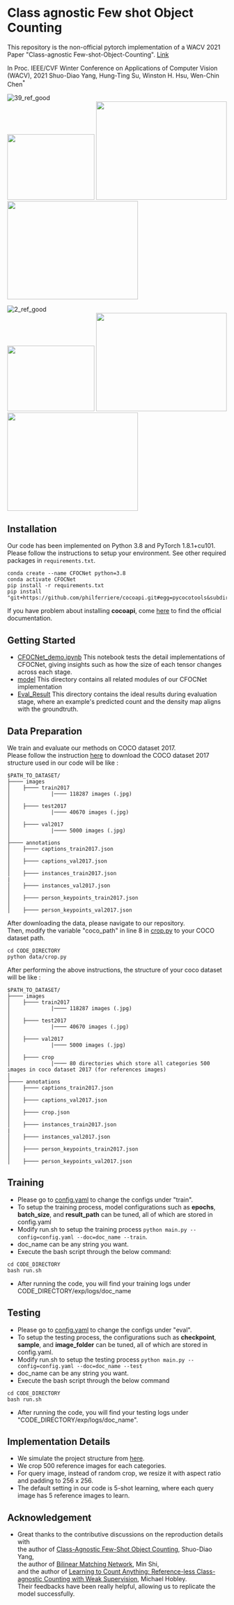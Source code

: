 # Class agnostic Few shot Object Counting

This repository is the non-official pytorch implementation of a WACV 2021 Paper "Class-agnostic Few-shot-Object-Counting". [Link](https://openaccess.thecvf.com/content/WACV2021/papers/Yang_Class-Agnostic_Few-Shot_Object_Counting_WACV_2021_paper.pdf)

In Proc. IEEE/CVF Winter Conference on Applications of Computer Vision (WACV), 2021
Shuo-Diao Yang, Hung-Ting Su, Winston H. Hsu, Wen-Chin Chen<sup>*</sup>

![39_ref_good](https://user-images.githubusercontent.com/76461262/181033357-71dc9a34-7a78-4410-81d6-4dc7d74bedfd.png) </br>
<img src="https://user-images.githubusercontent.com/76461262/181033299-cda225d3-c964-4327-9d13-bdbdaa296af3.png" width="200" height="150" /> <img src="https://user-images.githubusercontent.com/76461262/181033407-cb571edc-cb2f-4f1a-9127-fb74cafc933c.png" width="300" height="225" /> <img src="https://user-images.githubusercontent.com/76461262/181033455-84efbbea-0656-4e47-b281-34e3eeb14482.png" width="300" height="225" /> </br>

![2_ref_good](https://user-images.githubusercontent.com/76461262/181036373-715da5ae-e150-4980-92e7-3434146e40e8.png) </br>
<img src="https://user-images.githubusercontent.com/76461262/181036450-ee30acc9-1521-4dd1-b5c3-562308dc7f8d.png" width="200" height="150" /> <img src="https://user-images.githubusercontent.com/76461262/181036669-6d0b78b4-8447-4f8c-9ac6-821351bc4f0b.png" width="300" height="225" /> <img src="https://user-images.githubusercontent.com/76461262/181036720-a7539696-bd5f-4886-aff6-4a343d390276.png" width="300" height="225" /> </br>

## Installation
Our code has been implemented on Python 3.8 and PyTorch 1.8.1+cu101. Please follow the instructions to setup your environment. See other required packages in `requirements.txt`.
````
conda create --name CFOCNet python=3.8
conda activate CFOCNet
pip install -r requirements.txt
pip install "git+https://github.com/philferriere/cocoapi.git#egg=pycocotools&subdirectory=PythonAPI"
````
If you have problem about installing **cocoapi**, come [here](https://github.com/philferriere/cocoapi) to find the official documentation.
## Getting Started
* [CFOCNet_demo.ipynb](CFOCNet_demo.ipynb) This notebook tests the detail implementations of CFOCNet, giving insights such as how the size of each tensor changes across each stage.
* [model](model) This directory contains all related modules of our CFOCNet implementation
* [Eval_Result](Eval_Result) This directory contains the ideal results during evaluation stage, where an example's predicted count and the density map aligns with the groundtruth.
## Data Preparation
We train and evaluate our methods on COCO dataset 2017. </br>
Please follow the instruction [here](https://gist.github.com/mkocabas/a6177fc00315403d31572e17700d7fd9) to download the COCO dataset 2017 </br>
structure used in our code will be like : </br>
````
$PATH_TO_DATASET/
├──── images
│    ├──── train2017
│             |──── 118287 images (.jpg)
│
│    ├──── test2017
│             |──── 40670 images (.jpg)
│
│    ├──── val2017
│             |──── 5000 images (.jpg)
│
├──── annotations
│    ├──── captions_train2017.json
│
│    ├──── captions_val2017.json
│
│    ├──── instances_train2017.json
|
│    ├──── instances_val2017.json
│
│    ├──── person_keypoints_train2017.json
│
│    ├──── person_keypoints_val2017.json
````
After downloading the data, please navigate to our repository. </br>
Then, modify the variable "coco_path" in line 8  in [crop.py](data/crop.py) to your COCO dataset path.
````
cd CODE_DIRECTORY
python data/crop.py
````
After performing the above instructions, the structure of your coco dataset will be like : </br>
````
$PATH_TO_DATASET/
├──── images
│    ├──── train2017
│             |──── 118287 images (.jpg)
│
│    ├──── test2017
│             |──── 40670 images (.jpg)
│
│    ├──── val2017
│             |──── 5000 images (.jpg)
│
│    ├──── crop
│             |──── 80 directories which store all categories 500 images in coco dataset 2017 (for references images)
│
├──── annotations
│    ├──── captions_train2017.json
│
│    ├──── captions_val2017.json
│
│    ├──── crop.json
│
│    ├──── instances_train2017.json
|
│    ├──── instances_val2017.json
│
│    ├──── person_keypoints_train2017.json
│
│    ├──── person_keypoints_val2017.json

````

## Training
* Please go to [config.yaml](configs/config.yaml) to change the configs under "train". </br>
* To setup the training process, model configurations such as **epochs**, **batch_size**, and **result_path** can be tuned, all of which are stored in config.yaml</br>
* Modify run.sh to setup the training process ```python main.py --config=config.yaml --doc=doc_name --train```.
* doc_name can be any string you want.
* Execute the bash script through the below command:
````
cd CODE_DIRECTORY
bash run.sh
````
* After running the code, you will find your training logs under CODE_DIRECTORY/exp/logs/doc_name

## Testing
* Please go to [config.yaml](configs/config.yaml) to change the configs under "eval". </br>
* To setup the testing process, the configurations such as **checkpoint**, **sample**, and **image_folder** can be tuned, all of which are stored in config.yaml. </br>
* Modify run.sh to setup the testing process ```python main.py --config=config.yaml --doc=doc_name --test```
* doc_name can be any string you want.
* Execute the bash script through the below command
````
cd CODE_DIRECTORY
bash run.sh
````
* After running the code, you will find your testing logs under "CODE_DIRECTORY/exp/logs/doc_name".

## Implementation Details
* We simulate the project structure from [here](https://github.com/ermongroup/ncsnv2).
* We crop 500 reference images for each categories.
* For query image, instead of random crop, we resize it with aspect ratio and padding to 256 x 256.
* The default setting in our code is 5-shot learning, where each query image has 5 reference images to learn. 

## Acknowledgement
* Great thanks to the contributive discussions on the reproduction details with </br>
the author of [Class-Agnostic Few-Shot Object Counting](https://openaccess.thecvf.com/content/WACV2021/html/Yang_Class-Agnostic_Few-Shot_Object_Counting_WACV_2021_paper.html), Shuo-Diao Yang, </br>
the author of [Bilinear Matching Network](https://arxiv.org/abs/2203.08354), Min Shi, </br>
and the author of [Learning to Count Anything: Reference-less Class-agnostic Counting with Weak Supervision](https://arxiv.org/abs/2205.10203), Michael Hobley. </br> Their feedbacks have been really helpful, allowing us to replicate the model successfully. 
